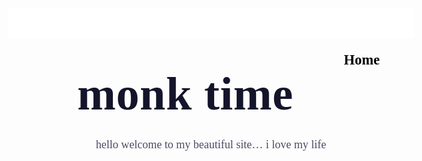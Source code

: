 <DOCTYPE html>
<html>
  <head>
    <meta charset="UTF-8">
    <meta name="viewport" content="width=device-width, initial-scale=1.0">
    <title>monktime</title>
  </head>
<body>
  <div class="header">
    <ul class="navlinks">
      <a id="him" class="navlink" href="https://en.wikipedia.org/wiki/Columbo_(character)" style="text-decoration: none;"><h2 class="site-nav_heading" style="color: black;">Home</h2></a>
    </ul>
  <div class="headerwrap"></div></div>
  <div class="navheadcontainer">
    <div class="sectiontwo">
      <div class="medcontain">
        <h1 class="title">monk time</h1>
          <p class="subheader">hello welcome to my beautiful site… i love my life</p></div>
 <!--     <div class="containerclassic">
      <div class="listclassic">
      <div class="listgrid">
      <div class="cardone">
      <div class="contentcardone">
      <a href="https://btnwebdesignclub.github.io" target="_blank" class="cardlink"><h2 class="titlecard">Week one Powerpoint</h2></a>
      <p>description</p>
      <div class="dividerone"></div>
      <div class="caardonedetails"></div>
      </div> 
    </div>
  </div>
</div> -->
<style>
body {
  color: #4e4b66;
  font-family:andalus;
  font-size: 18px;
  line-height: 1.667em;
}
.header {
  background-color: #fff;
  padding:24px;
  position: relative;
  margin-top: 0;
  max-width: 1500px;
  margin-left: auto;
  margin-right: auto;
}
.headerwrap{
  justify-content: space-between;
  align-items: center;
  display: flex;
}
.navlinks {
  margin-top: 0;
  padding-left: 0;
  list-style: none;
  font-weight: 600;
  display: flex;
  float: right;
  align-items: center;
  font-size: 15px;
  margin-right: 5%;
}
.navlink {
  padding: 30px 0;
  margin-left: 1.25em;
  display: inline-block;
  position: relative;
  padding: 12px 0 10px;
}
.navheadcontainer {
  max-width: 1200px;
  margin-left: auto;
  margin-right: auto;
  padding-left: 24px;
  padding-right: 24px;
}
.headerwrap{
justify-content: space-between;
  align-items: center;
  display: flex;
}
.sectiontwo {
  margin-bottom: 53px;
  padding-top: 8%;
  padding-bottom: 100px;
}
.medcontain {
  margin-bottom: 24px;
  max-width: 727px;
  margin-left: auto;
  margin-right: auto;
  padding-left: 24px;
  padding-right: 24px;
  text-align: center
}
.title {
  text-align: center;
  letter-spacing: .01em;
  font-size: 74px;
  font-weight: 700;
  line-height: 1.115em;
  margin-top: 0;
  margin-bottom: 24px;
  color: #14142b;
}
.subheader {
  max-width: 520px;
  margin-left: auto;
  margin-right: auto;
}
.p {
  color: #4e4b66;
  margin-bottom: 20px;
  margin-top:0px;
  }
.containerclassic {
    max-width: 1320px;
  margin-left: auto;
  margin-right: auto;
  padding-left: 24px;
  padding-right: 24px;
}
.listgrid {
  grid-row-gap: 40px;
  grid-template-rows: auto;
  grid-template-columns: 1fr;
  grid-auto-columns: 1fr;
  grid-auto-flow: row;
  align-content: stretch;
  margin-top: 59px;
  display: grid;
}
.cardone {
  display: flex;
  background-color: #fff;
  border-radius: 20px;
  position: relative;
  overflow: hidden;
  box-shadow: 0 20px 34px lightgrey;
}
.contentcardone {
  padding: 46px 47px 46px 48px;
}
.cardlink {
  color: #dbd4d3;
  margin-bottom: 12px;
  text-decoration: none;
  max-width: 100%;
  display: inline-block;
}

.a {
  background-color: black;
  font-family:messinasans,sans-serif;
  text-decoration: none;
}
.titlecard {
  margin-top: 0;
  margin-bottom: 0;
  transition: color .35s;
}
.h2 {
  color: #14142b;
  letter-spacing: -.02em;
  margin-top: 0;
  margin-bottom: 16px;
  font-size: 36px;
  font-weight: 700;
  line-height: 1.36;
}
.p {
  color: #4e4b66;
  margin-bottom: 20px;
  margin-top: 0;
}
.dividerone {
  margin-top: 39px;
  margin-bottom: 17px;
  width: 100%;
  height: 1px;
  background-color: #cfcfdb;
}
.cardoneedetails {
  display: flex;
}
</style>

